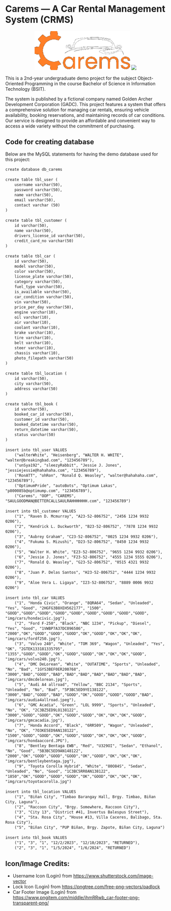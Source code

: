 # Carems — A Car Rental Management System (CRMS) 

<p align="center" style="text-align: center; margin: auto;">
  <img src="https://github.com/fraeron/carems/blob/main/img/carems_logo.png" width=300>
  <img src="https://github.com/fraeron/carems/blob/main/img/gadc_logo.png" width=300>
</p>

This is a 2nd-year undergraduate demo project for the subject Object-Oriented Programming in the course Bachelor of Science in Information Technology (BSIT). 

The system is published by a fictional company named Golden Archer Development Corporation (GADC). This project features a system that offers a comprehensive solution for managing car rentals, ensuring vehicle availability, booking reservations, and maintaining records of car conditions. Our service is designed to provide an affordable and convenient way to access a wide variety without the commitment of purchasing. 

## Code for creating database
Below are the MySQL statements for having the demo database used for this project:
```
create database db_carems

create table tbl_user (
    username varchar(50),
    password varchar(50),
    name varchar(50),
    email varchar(50),
    contact varchar (50)
)

create table tbl_customer (
    id varchar(50),
    name varchar(50),
    drivers_license_id varchar(50),
    credit_card_no varchar(50)
)

create table tbl_car (
    id varchar(50),
    model varchar(50), 
    color varchar(50), 
    license_plate varchar(50), 
    category varchar(50),
    fuel_type varchar(50),
    is_available varchar(50),
    car_condition varchar(50),
    vin varchar(50),
    price_per_day varchar(50),
    engine varchar(10),
    oil varchar(10),
    air varchar(10),
    coolant varchar(10),
    brake varchar(10),
    tire varchar(10),
    belt varchar(10),
    steer varchar(10),
    chassis varchar(10),
    photo_filepath varchar(50)
)

create table tbl_location (
    id varchar(50),
    city varchar(50),
    address varchar(50)
)

create table tbl_book (
    id varchar(50), 
    booked_car_id varchar(50), 
    customer_id varchar(50), 
    booked_datetime varchar(50), 
    return_datetime varchar(50), 
    status varchar(50)
)

insert into tbl_user VALUES 
    ("walterWhite", "Heisenberg", "WALTER H. WHITE", "walter@breakingbad.com", "123456789"),
    ("unSya192", "sleezyRabbit", "Jessie J. Jones", "jessiejessie@hahahaha.com", "123456789"),
    ("RonATT", "ohRon", "Ronald Q. Weasley", "walter@hahahaha.com", "123456789"),
    ("OptimumPride", "autoBots", "Optimum Lakas", "p800085b@optimump.com", "123456789"),
    ("Carems", "OOP", "CAREMS", "SAULGOODMAN@BETTERCALLSAULRAHHHHHHH.com", "123456789")

insert into tbl_customer VALUES 
    ("1", "Raven D. Mcmurray", "A23-52-806752", "2456 1234 9932 0206"),
    ("2", "Kendrick L. Duckworth", "B23-52-806752", "7878 1234 9932 0206"),
    ("3", "Aubrey Graham", "C23-52-806752", "0025 1234 9932 0206"),
    ("4", "Fukuma S. Mizushi", "D23-52-806752", "8450 1234 9932 0206"),
    ("5", "Walter H. White", "E23-52-806752", "9655 1234 9932 0206"),
    ("6", "Jessie J. Jones", "F23-52-806752", "4555 1234 5555 0206"),
    ("7", "Ronald Q. Weasley", "G23-52-806752", "0515 4321 9932 0206"),
    ("8", "Juan P. Delas Santos", "H23-52-806752", "4444 1234 9932 0206"),
    ("9", "Aloe Vera L. Ligaya", "I23-52-806752", "8889 0006 9932 0206")

insert into tbl_car VALUES
    ("1", "Honda Civic", "Orange", "8QRA64", "Sedan", "Unleaded", "Yes", "Good", "2HGFG3B8XEH562177", "1500", "GOOD","GOOD","GOOD","GOOD","GOOD","GOOD","GOOD","GOOD","GOOD", "img/cars/hondacivic.jpg"),
    ("2", "Ford F-250", "Black", "NBC 1234", "Pickup", "Diesel", "Yes", "Good", "1VWBP7A37DC096586", "2000","OK","GOOD","GOOD","GOOD","OK","GOOD","OK","OK","OK", "img/cars/fordf250.jpg"),
    ("3", "Volvo 240", "White", "TOM 369", "Wagon", "Unleaded", "Yes", "OK", "2GTEK133181335795", "1355","GOOD","GOOD","OK","GOOD","GOOD","OK","OK","OK","GOOD", "img/cars/volvo240.jpg"),
    ("4", "DMC DeLorean", "White", "OUTATIME", "Sports", "Unleaded", "No", "Bad", "1GYS3BEF0ER200768", "3000","BAD","GOOD","BAD","BAD","BAD","BAD","BAD","BAD","BAD", "img/cars/dmcdelorean.jpg"),
    ("5", "Audi A4 allroad", "Yellow", "BBC 2134", "Sports", "Unleaded", "No", "Bad", "5P3BC5ED9YE138122", "3000","BAD","GOOD","BAD","GOOD","OK","GOOD","GOOD","GOOD","BAD", "img/cars/audia4allroad.jpeg"),
    ("6", "GMC Acadia", "Green", "LOL 9999", "Sports", "Unleaded", "No", "OK", "2C3BZ5ED9LO138122", "3000","GOOD","GOOD","OK","GOOD","GOOD","OK","OK","OK","GOOD", "img/cars/gmcacadia.jpg"),
    ("7", "Honda Accord", "Black", "6RR509", "Wagon", "Unleaded", "No", "OK", "7O3KE5ED9AN138122", "1500","GOOD","GOOD","OK","GOOD","GOOD","OK","OK","OK","GOOD", "img/cars/hondaaccord.JPG"),
    ("8", "Bentley Bentaga EWB", "Red", "U329OI", "Sedan", "Ethanol", "No", "Good", "5B3BC5ED9AN148122", "2000","OK","GOOD","GOOD","GOOD","OK","GOOD","OK","OK","OK", "img/cars/bentleybentaga.jpg"),
    ("9", "Toyota Corolla Hybrid", "White", "80O84S", "Sedan", "Unleaded", "No", "Good", "1C3BC5RR0AN138122", "1850","OK","GOOD","GOOD","GOOD","OK","GOOD","OK","OK","OK", "img/cars/toyotacorolla.jpg")

insert into tbl_location VALUES 
    ("1", "Biñan City", "Timbao Barangay Hall, Brgy. Timbao, Biñan City, Laguna"),
    ("2", "Raccoon City", "Brgy. Somewhere, Raccoon City"),
    ("3", "City 13", "District #41, Invertus Balespus Street"),
    ("4", "Sta. Rosa City", "House #13, Villa Caceres, Balibago, Sta. Rosa City"),
    ("5", "Biñan City", "PUP Biñan, Brgy. Zapote, Biñan City, Laguna")

insert into tbl_book VALUES 
    ("1", "3", "1", "12/2/2023", "12/10/2023", "RETURNED"),
    ("2", "3", "1", "1/5/2024", "1/6/2024", "RETURNED")

```

## Icon/Image Credits:
- Username Icon (Login) from https://www.shutterstock.com/image-vector
- Lock Icon (Login) from https://pngtree.com/free-png-vectors/padlock
- Car Footer Image (Login) from https://www.pngitem.com/middle/ihmRRwb_car-footer-png-transparent-png/
